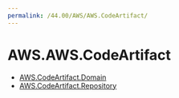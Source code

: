 ```yaml
---
permalink: /44.00/AWS/AWS.CodeArtifact/
---
```


# AWS.AWS.CodeArtifact



* [AWS.CodeArtifact.Domain](AWS.CodeArtifact.Domain.md)
* [AWS.CodeArtifact.Repository](AWS.CodeArtifact.Repository.md)